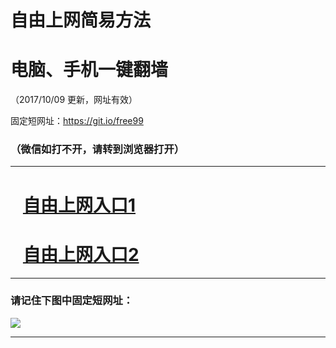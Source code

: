 ﻿# 自由上网简易方法

# 电脑、手机一键翻墙

（2017/10/09 更新，网址有效）

固定短网址：https://git.io/free99

### （微信如打不开，请转到浏览器打开）


***





# &nbsp;&nbsp; <a href="http://ft2434125298.fwq-tz-1001.info/fwqtz01.html?t=100900119843 " target="_blank">自由上网入口1</a>
# &nbsp;&nbsp; <a href="http://ft2675219443.fwq-tz-1002.info/fwqtz02.html?t=100900129373 " target="_blank">自由上网入口2</a>
***

### 请记住下图中固定短网址：

<img src="https://s3-us-west-2.amazonaws.com/fwq-1001/yjfq-20170905okok.png" /> 


***

